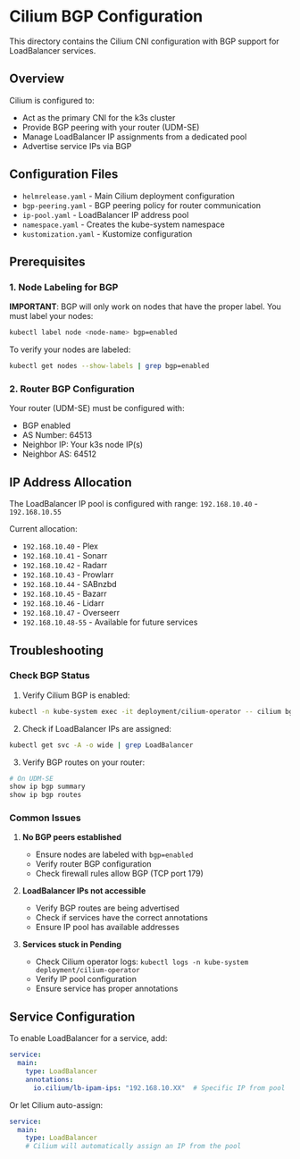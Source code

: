 # Cilium BGP Configuration

This directory contains the Cilium CNI configuration with BGP support for LoadBalancer services.

## Overview

Cilium is configured to:
- Act as the primary CNI for the k3s cluster
- Provide BGP peering with your router (UDM-SE)
- Manage LoadBalancer IP assignments from a dedicated pool
- Advertise service IPs via BGP

## Configuration Files

- `helmrelease.yaml` - Main Cilium deployment configuration
- `bgp-peering.yaml` - BGP peering policy for router communication
- `ip-pool.yaml` - LoadBalancer IP address pool
- `namespace.yaml` - Creates the kube-system namespace
- `kustomization.yaml` - Kustomize configuration

## Prerequisites

### 1. Node Labeling for BGP

**IMPORTANT**: BGP will only work on nodes that have the proper label. You must label your nodes:

```bash
kubectl label node <node-name> bgp=enabled
```

To verify your nodes are labeled:
```bash
kubectl get nodes --show-labels | grep bgp=enabled
```

### 2. Router BGP Configuration

Your router (UDM-SE) must be configured with:
- BGP enabled
- AS Number: 64513
- Neighbor IP: Your k3s node IP(s)
- Neighbor AS: 64512

## IP Address Allocation

The LoadBalancer IP pool is configured with range: `192.168.10.40` - `192.168.10.55`

Current allocation:
- `192.168.10.40` - Plex
- `192.168.10.41` - Sonarr
- `192.168.10.42` - Radarr
- `192.168.10.43` - Prowlarr
- `192.168.10.44` - SABnzbd
- `192.168.10.45` - Bazarr
- `192.168.10.46` - Lidarr
- `192.168.10.47` - Overseerr
- `192.168.10.48-55` - Available for future services

## Troubleshooting

### Check BGP Status

1. Verify Cilium BGP is enabled:
```bash
kubectl -n kube-system exec -it deployment/cilium-operator -- cilium bgp peers
```

2. Check if LoadBalancer IPs are assigned:
```bash
kubectl get svc -A -o wide | grep LoadBalancer
```

3. Verify BGP routes on your router:
```bash
# On UDM-SE
show ip bgp summary
show ip bgp routes
```

### Common Issues

1. **No BGP peers established**
   - Ensure nodes are labeled with `bgp=enabled`
   - Verify router BGP configuration
   - Check firewall rules allow BGP (TCP port 179)

2. **LoadBalancer IPs not accessible**
   - Verify BGP routes are being advertised
   - Check if services have the correct annotations
   - Ensure IP pool has available addresses

3. **Services stuck in Pending**
   - Check Cilium operator logs: `kubectl logs -n kube-system deployment/cilium-operator`
   - Verify IP pool configuration
   - Ensure service has proper annotations

## Service Configuration

To enable LoadBalancer for a service, add:

```yaml
service:
  main:
    type: LoadBalancer
    annotations:
      io.cilium/lb-ipam-ips: "192.168.10.XX"  # Specific IP from pool
```

Or let Cilium auto-assign:

```yaml
service:
  main:
    type: LoadBalancer
    # Cilium will automatically assign an IP from the pool
```